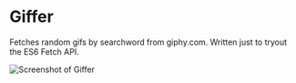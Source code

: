 # Giffer
Fetches random gifs by searchword from giphy.com. Written just to tryout the ES6 Fetch API.


![](https://i.gyazo.com/eed0637037a1a85fe6cc8cffa943d304.jpg "Screenshot of Giffer")
